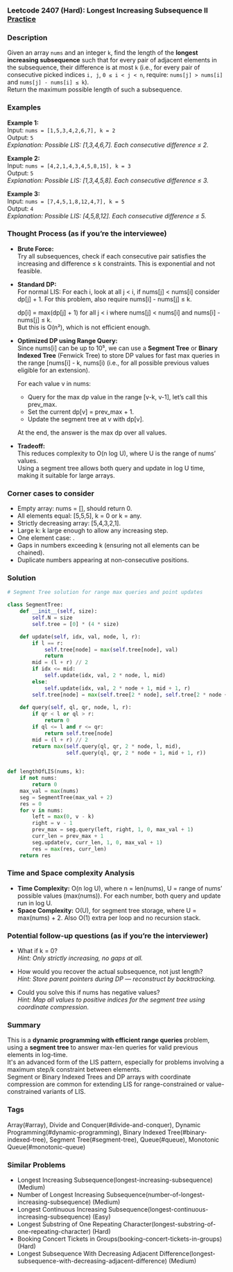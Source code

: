 ### Leetcode 2407 (Hard): Longest Increasing Subsequence II [Practice](https://leetcode.com/problems/longest-increasing-subsequence-ii)

### Description  
Given an array `nums` and an integer `k`, find the length of the **longest increasing subsequence** such that for every pair of adjacent elements in the subsequence, their difference is at most `k` (i.e., for every pair of consecutive picked indices `i, j`, `0 ≤ i < j < n`, require: `nums[j] > nums[i]` and `nums[j] - nums[i] ≤ k`).  
Return the maximum possible length of such a subsequence.

### Examples  

**Example 1:**  
Input: `nums = [1,5,3,4,2,6,7], k = 2`  
Output: `5`  
*Explanation: Possible LIS: [1,3,4,6,7]. Each consecutive difference ≤ 2.*

**Example 2:**  
Input: `nums = [4,2,1,4,3,4,5,8,15], k = 3`  
Output: `5`  
*Explanation: Possible LIS: [1,3,4,5,8]. Each consecutive difference ≤ 3.*

**Example 3:**  
Input: `nums = [7,4,5,1,8,12,4,7], k = 5`  
Output: `4`  
*Explanation: Possible LIS: [4,5,8,12]. Each consecutive difference ≤ 5.*


### Thought Process (as if you’re the interviewee)  

- **Brute Force:**  
  Try all subsequences, check if each consecutive pair satisfies the increasing and difference ≤ k constraints. This is exponential and not feasible.

- **Standard DP:**  
  For normal LIS: For each i, look at all j < i, if nums[j] < nums[i] consider dp[j] + 1. For this problem, also require nums[i] - nums[j] ≤ k.
  
  dp[i] = max(dp[j] + 1) for all j < i where nums[j] < nums[i] and nums[i] - nums[j] ≤ k.  
  But this is O(n²), which is not efficient enough.

- **Optimized DP using Range Query:**  
  Since nums[i] can be up to 10⁵, we can use a **Segment Tree** or **Binary Indexed Tree** (Fenwick Tree) to store DP values for fast max queries in the range [nums[i] - k, nums[i) (i.e., for all possible previous values eligible for an extension).
  
  For each value v in nums:  
    - Query for the max dp value in the range [v-k, v-1], let’s call this prev\_max.
    - Set the current dp[v] = prev\_max + 1.
    - Update the segment tree at v with dp[v].
  
  At the end, the answer is the max dp over all values.

- **Tradeoff:**  
  This reduces complexity to O(n log U), where U is the range of nums’ values.  
  Using a segment tree allows both query and update in log U time, making it suitable for large arrays.

### Corner cases to consider  
- Empty array: nums = [], should return 0.
- All elements equal: [5,5,5], k = 0 or k = any.
- Strictly decreasing array: [5,4,3,2,1].
- Large k: k large enough to allow any increasing step.
- One element case: .
- Gaps in numbers exceeding k (ensuring not all elements can be chained).
- Duplicate numbers appearing at non-consecutive positions.

### Solution

```python
# Segment Tree solution for range max queries and point updates

class SegmentTree:
    def __init__(self, size):
        self.N = size
        self.tree = [0] * (4 * size)

    def update(self, idx, val, node, l, r):
        if l == r:
            self.tree[node] = max(self.tree[node], val)
            return
        mid = (l + r) // 2
        if idx <= mid:
            self.update(idx, val, 2 * node, l, mid)
        else:
            self.update(idx, val, 2 * node + 1, mid + 1, r)
        self.tree[node] = max(self.tree[2 * node], self.tree[2 * node + 1])
    
    def query(self, ql, qr, node, l, r):
        if qr < l or ql > r:
            return 0
        if ql <= l and r <= qr:
            return self.tree[node]
        mid = (l + r) // 2
        return max(self.query(ql, qr, 2 * node, l, mid),
                   self.query(ql, qr, 2 * node + 1, mid + 1, r))
        

def lengthOfLIS(nums, k):
    if not nums:
        return 0
    max_val = max(nums)
    seg = SegmentTree(max_val + 2)
    res = 0
    for v in nums:
        left = max(0, v - k)
        right = v - 1
        prev_max = seg.query(left, right, 1, 0, max_val + 1)
        curr_len = prev_max + 1
        seg.update(v, curr_len, 1, 0, max_val + 1)
        res = max(res, curr_len)
    return res
```

### Time and Space complexity Analysis  

- **Time Complexity:** O(n log U), where n = len(nums), U = range of nums’ possible values (max(nums)). For each number, both query and update run in log U.
- **Space Complexity:** O(U), for segment tree storage, where U = max(nums) + 2. Also O(1) extra per loop and no recursion stack.

### Potential follow-up questions (as if you’re the interviewer)  

- What if k = 0?  
  *Hint: Only strictly increasing, no gaps at all.*
  
- How would you recover the actual subsequence, not just length?  
  *Hint: Store parent pointers during DP — reconstruct by backtracking.*

- Could you solve this if nums has negative values?  
  *Hint: Map all values to positive indices for the segment tree using coordinate compression.*

### Summary
This is a **dynamic programming with efficient range queries** problem, using a **segment tree** to answer max-len queries for valid previous elements in log-time.  
It's an advanced form of the LIS pattern, especially for problems involving a maximum step/k constraint between elements.  
Segment or Binary Indexed Trees and DP arrays with coordinate compression are common for extending LIS for range-constrained or value-constrained variants of LIS.

### Tags
Array(#array), Divide and Conquer(#divide-and-conquer), Dynamic Programming(#dynamic-programming), Binary Indexed Tree(#binary-indexed-tree), Segment Tree(#segment-tree), Queue(#queue), Monotonic Queue(#monotonic-queue)

### Similar Problems
- Longest Increasing Subsequence(longest-increasing-subsequence) (Medium)
- Number of Longest Increasing Subsequence(number-of-longest-increasing-subsequence) (Medium)
- Longest Continuous Increasing Subsequence(longest-continuous-increasing-subsequence) (Easy)
- Longest Substring of One Repeating Character(longest-substring-of-one-repeating-character) (Hard)
- Booking Concert Tickets in Groups(booking-concert-tickets-in-groups) (Hard)
- Longest Subsequence With Decreasing Adjacent Difference(longest-subsequence-with-decreasing-adjacent-difference) (Medium)